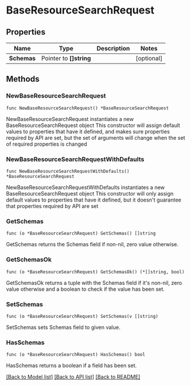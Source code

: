 # BaseResourceSearchRequest

## Properties

Name | Type | Description | Notes
------------ | ------------- | ------------- | -------------
**Schemas** | Pointer to **[]string** |  | [optional] 

## Methods

### NewBaseResourceSearchRequest

`func NewBaseResourceSearchRequest() *BaseResourceSearchRequest`

NewBaseResourceSearchRequest instantiates a new BaseResourceSearchRequest object
This constructor will assign default values to properties that have it defined,
and makes sure properties required by API are set, but the set of arguments
will change when the set of required properties is changed

### NewBaseResourceSearchRequestWithDefaults

`func NewBaseResourceSearchRequestWithDefaults() *BaseResourceSearchRequest`

NewBaseResourceSearchRequestWithDefaults instantiates a new BaseResourceSearchRequest object
This constructor will only assign default values to properties that have it defined,
but it doesn't guarantee that properties required by API are set

### GetSchemas

`func (o *BaseResourceSearchRequest) GetSchemas() []string`

GetSchemas returns the Schemas field if non-nil, zero value otherwise.

### GetSchemasOk

`func (o *BaseResourceSearchRequest) GetSchemasOk() (*[]string, bool)`

GetSchemasOk returns a tuple with the Schemas field if it's non-nil, zero value otherwise
and a boolean to check if the value has been set.

### SetSchemas

`func (o *BaseResourceSearchRequest) SetSchemas(v []string)`

SetSchemas sets Schemas field to given value.

### HasSchemas

`func (o *BaseResourceSearchRequest) HasSchemas() bool`

HasSchemas returns a boolean if a field has been set.


[[Back to Model list]](../README.md#documentation-for-models) [[Back to API list]](../README.md#documentation-for-api-endpoints) [[Back to README]](../README.md)


